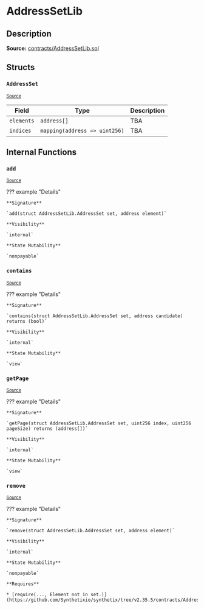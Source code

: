 # AddressSetLib

## Description

**Source:** [contracts/AddressSetLib.sol](https://github.com/Synthetixio/synthetix/tree/v2.35.5/contracts/AddressSetLib.sol)

## Structs

### `AddressSet`

<sub>[Source](https://github.com/Synthetixio/synthetix/tree/v2.35.5/contracts/AddressSetLib.sol#L6)</sub>

| Field      | Type                          | Description |
| ---------- | ----------------------------- | ----------- |
| `elements` | `address[]`                   | TBA         |
| `indices`  | `mapping(address => uint256)` | TBA         |

## Internal Functions

### `add`

<sub>[Source](https://github.com/Synthetixio/synthetix/tree/v2.35.5/contracts/AddressSetLib.sol#L43)</sub>

??? example "Details"

    **Signature**

    `add(struct AddressSetLib.AddressSet set, address element)`

    **Visibility**

    `internal`

    **State Mutability**

    `nonpayable`

### `contains`

<sub>[Source](https://github.com/Synthetixio/synthetix/tree/v2.35.5/contracts/AddressSetLib.sol#L11)</sub>

??? example "Details"

    **Signature**

    `contains(struct AddressSetLib.AddressSet set, address candidate) returns (bool)`

    **Visibility**

    `internal`

    **State Mutability**

    `view`

### `getPage`

<sub>[Source](https://github.com/Synthetixio/synthetix/tree/v2.35.5/contracts/AddressSetLib.sol#L19)</sub>

??? example "Details"

    **Signature**

    `getPage(struct AddressSetLib.AddressSet set, uint256 index, uint256 pageSize) returns (address[])`

    **Visibility**

    `internal`

    **State Mutability**

    `view`

### `remove`

<sub>[Source](https://github.com/Synthetixio/synthetix/tree/v2.35.5/contracts/AddressSetLib.sol#L51)</sub>

??? example "Details"

    **Signature**

    `remove(struct AddressSetLib.AddressSet set, address element)`

    **Visibility**

    `internal`

    **State Mutability**

    `nonpayable`

    **Requires**

    * [require(..., Element not in set.)](https://github.com/Synthetixio/synthetix/tree/v2.35.5/contracts/AddressSetLib.sol#L52)
